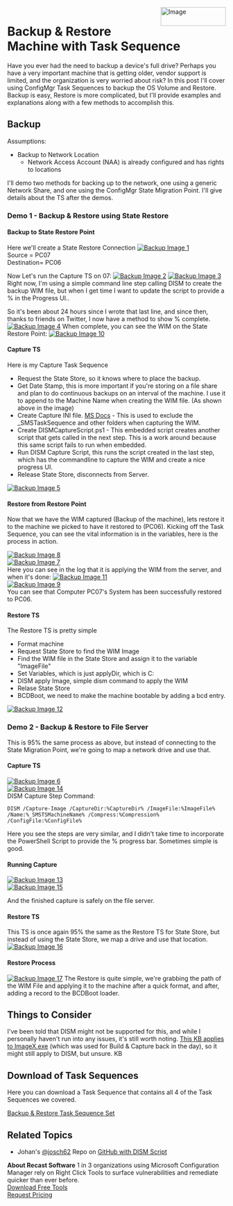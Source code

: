 <img style="float: right;" src="https://docs.recastsoftware.com/media/Recast-Logo-Dark_Horizontal_nav.png"  alt="Image" height="43" width="150">

# Backup & Restore Machine with Task Sequence

Have you ever had the need to backup a device's full drive?  Perhaps you have a very important machine that is getting older, vendor support is limited, and the organization is very worried about risk?  In this post I'll cover using ConfigMgr Task Sequences to backup the OS Volume and Restore.  Backup is easy, Restore is more complicated, but I'll provide examples and explanations along with a few methods to accomplish this.

## Backup

Assumptions:

- Backup to Network Location  
  - Network Access Account (NAA) is already configured and has rights to locations

I'll demo two methods for backing up to the network, one using a generic Network Share, and one using the ConfigMgr State Migration Point.  I'll give details about the TS after the demos.

### Demo 1 - Backup & Restore using State Restore

#### Backup to State Restore Point

Here we'll create a State Restore Connection
[![Backup Image 1](media/BackupTS01.png)](media/BackupTS01.png)  
Source = PC07  
Destination= PC06

Now Let's run the Capture TS on 07:
[![Backup Image 2](media/BackupTS02.png)](media/BackupTS02.png)
[![Backup Image 3](media/BackupTS03.png)](media/BackupTS03.png)
Right now, I'm using a simple command line step calling DISM to create the backup WIM file, but when I get time I want to update the script to provide a % in the Progress UI..

So it's been about 24 hours since I wrote that last line, and since then, thanks to friends on Twitter, I now have a method to show % complete.
[![Backup Image 4](media/BackupTS04.png)](media/BackupTS04.png)
When complete, you can see the WIM on the State Restore Point:
[![Backup Image 10](media/BackupTS10.png)](media/BackupTS10.png)  

#### Capture TS

Here is my Capture Task Sequence

- Request the State Store, so it knows where to place the backup.
- Get Date Stamp, this is more important if you're storing on a file share and plan to do continuous backups on an interval of the machine.  I use it to append to the Machine Name when creating the WIM file. (As shown above in the image)
- Create Capture INI file. [MS Docs](https://docs.microsoft.com/en-us/windows-hardware/manufacture/desktop/dism-configuration-list-and-wimscriptini-files-winnext) - This is used to exclude the _SMSTaskSequence and other folders when capturing the WIM.
- Create DISMCaptureScript.ps1 - This embedded script creates another script that gets called in the next step.  This is a work around because this same script fails to run when embedded.
- Run DISM Capture Script, this runs the script created in the last step, which has the commandline to capture the WIM and create a nice progress UI.
- Release State Store, disconnects from Server.

[![Backup Image 5](media/BackupTS05.png)](media/BackupTS05.png)

#### Restore from Restore Point

Now that we have the WIM captured (Backup of the machine), lets restore it to the machine we picked to have it restored to (PC06).  Kicking off the Task Sequence, you can see the vital information is in the variables, here is the process in action.

[![Backup Image 8](media/BackupTS08.png)](media/BackupTS08.png)  
[![Backup Image 7](media/BackupTS07.png)](media/BackupTS07.png)  
Here you can see in the log that it is applying the WIM from the server, and when it's done:
[![Backup Image 11](media/BackupTS11.png)](media/BackupTS11.png)  
[![Backup Image 9](media/BackupTS09.png)](media/BackupTS09.png)  
You can see that Computer PC07's System has been successfully restored to PC06.

#### Restore TS

The Restore TS is pretty simple

- Format machine
- Request State Store to find the WIM Image
- Find the WIM file in the State Store and assign it to the variable "ImageFile"
- Set Variables, which is just applyDir, which is C:
- DISM apply Image, simple dism command to apply the WIM
- Relase State Store
- BCDBoot, we need to make the machine bootable by adding a bcd entry.

[![Backup Image 12](media/BackupTS12.png)](media/BackupTS12.png)

### Demo 2 - Backup & Restore to File Server

This is 95% the same process as above, but instead of connecting to the State Migration Point, we're going to map a network drive and use that.

#### Capture TS

[![Backup Image 6](media/BackupTS06.png)](media/BackupTS06.png)  
[![Backup Image 14](media/BackupTS14.png)](media/BackupTS14.png)  
DISM Capture Step Command:

```
DISM /Capture-Image /CaptureDir:%CaptureDir% /ImageFile:%ImageFile% /Name:%_SMSTSMachineName% /Compress:%Compression% /ConfigFile:%ConfigFile%
```

Here you see the steps are very similar, and I didn't take time to incorporate the PowerShell Script to provide the % progress bar.  Sometimes simple is good.

#### Running Capture

[![Backup Image 13](media/BackupTS13.png)](media/BackupTS13.png)  
[![Backup Image 15](media/BackupTS15.png)](media/BackupTS15.png)

And the finished capture is safely on the file server.

#### Restore TS

This TS is once again 95% the same as the Restore TS for State Store, but instead of using the State Store, we map a drive and use that location.
[![Backup Image 16](media/BackupTS16.png)](media/BackupTS16.png)

#### Restore Process

[![Backup Image 17](media/BackupTS17.png)](media/BackupTS17.png)
The Restore is quite simple, we're grabbing the path of the WIM File and applying it to the machine after a quick format, and after, adding a record to the BCDBoot loader.

## Things to Consider

I've been told that DISM might not be supported for this, and while I personally haven't run into any issues, it's still worth noting.  [This KB applies to ImageX.exe](https://support.microsoft.com/en-us/help/935467/you-cannot-use-the-imagex-exe-tool-as-a-backup-tool-for-a-windows-comp) (which was used for Build & Capture back in the day), so it might still apply to DISM, but unsure.  KB

## Download of Task Sequences

Here you can download a Task Sequence that contains all 4 of the Task Sequences we covered.

[Backup & Restore Task Sequence Set](media/BackupRestore.zip)

## Related Topics

- Johan's [@josch62](https://twitter.com/josch62) Repo on [GitHub with DISM Script](https://github.com/Josch62/Experimental)

**About Recast Software**
1 in 3 organizations using Microsoft Configuration Manager rely on Right Click Tools to surface vulnerabilities and remediate quicker than ever before.  
[Download Free Tools](https://www.recastsoftware.com/?utm_source=cmdocs&utm_medium=referral&utm_campaign=cmdocs#formarea)  
[Request Pricing](https://www.recastsoftware.com/pricing?utm_source=cmdocs&utm_medium=referral&utm_campaign=cmdocs)